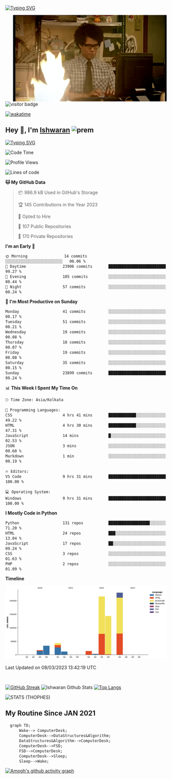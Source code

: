 [![Typing SVG](https://readme-typing-svg.herokuapp.com?font=Fira+Code&duration=1000&pause=2000&color=9400D3&multiline=true&width=1500&height=20&lines=%3D%3D%3D%3D%3D%3D%3D%3D%3D%3D%3D%3D%3D%3D%3D%3D%3D%3D%3D%3D%3D%3D%3D%3D%3D%3D%3D%3D%3D%3D%3D%3D%3D%3D%3D%3D%3D%3D%3D%3D%3D%3D%3D%3D%3D%3D%3D%3D%3D%3D%3D%3D%3D%3D%3D%3D%3D%3D%3D%3D%3D%3D%3D%3D%3D%3D%3D%3D%3D%3D%3D%3D%3D%3D%3D%3D%3D%3D%3D%3D%3D%3D%3D%3D%3D%3D%3D%3D%3D%3D%3D%3D%3D%3D%3D%3D%3D%3D%3D%3D%3D%3D%3D%3D%3D%3D%3D%3D%3D%3D%3D%3D%3D%3D%3D%3D%3D%3D%3D%3D%3D%3D%3D%3D%3D%3D%3D%3D%3D%3D%3D%3D)](https://git.io/typing-svg)


<img align="right" src="/assets/gif/Firepc.gif" />

![visitor badge](https://visitor-badge.glitch.me/badge?page_id=IshwaranRudhara-badge&left_color=red&right_color=green&left_text=Hello%20Visitors)

[![wakatime](https://wakatime.com/badge/user/fc738f08-9e9d-4e8b-a6ea-7f547f91629d.svg)](https://wakatime.com/@fc738f08-9e9d-4e8b-a6ea-7f547f91629d)

<h2>Hey 👋, I'm <a href="https://github.com/IshwaranRudhara">Ishwaran</a> <img width="30" alt="prem" src="https://user-images.githubusercontent.com/47528708/184485159-eb187755-3860-4024-84e0-36e3194f9dac.gif"></h2>

[![Typing SVG](https://readme-typing-svg.herokuapp.com?font=Fira+Code&duration=1000&pause=2000&color=9400D3&multiline=true&width=1500&height=20&lines=%3D%3D%3D%3D%3D%3D%3D%3D%3D%3D%3D%3D%3D%3D%3D%3D%3D%3D%3D%3D%3D%3D%3D%3D%3D%3D%3D%3D%3D%3D%3D%3D%3D%3D%3D%3D%3D%3D%3D%3D%3D%3D%3D%3D%3D%3D%3D%3D%3D%3D%3D%3D%3D%3D%3D%3D%3D%3D%3D%3D%3D%3D%3D%3D%3D%3D%3D%3D%3D%3D%3D%3D%3D%3D%3D%3D%3D%3D%3D%3D%3D%3D%3D%3D%3D%3D%3D%3D%3D%3D%3D%3D%3D%3D%3D%3D%3D%3D%3D%3D%3D%3D%3D%3D%3D%3D%3D%3D%3D%3D%3D%3D%3D%3D%3D%3D%3D%3D%3D%3D%3D%3D%3D%3D%3D%3D%3D%3D%3D%3D%3D%3D)](https://git.io/typing-svg)




<!--START_SECTION:waka-->
![Code Time](http://img.shields.io/badge/Code%20Time-468%20hrs%2034%20mins-blue)

![Profile Views](http://img.shields.io/badge/Profile%20Views-42-blue)

![Lines of code](https://img.shields.io/badge/From%20Hello%20World%20I%27ve%20Written-709.7%20thousand%20lines%20of%20code-blue)

**🐱 My GitHub Data** 

> 📦 986.9 kB Used in GitHub's Storage 
 > 
> 🏆 145 Contributions in the Year 2023
 > 
> 💼 Opted to Hire
 > 
> 📜 107 Public Repositories 
 > 
> 🔑 170 Private Repositories 
 > 
**I'm an Early 🐤** 

```text
🌞 Morning                14 commits          ░░░░░░░░░░░░░░░░░░░░░░░░░   00.06 % 
🌆 Daytime                23906 commits       █████████████████████████   99.27 % 
🌃 Evening                105 commits         ░░░░░░░░░░░░░░░░░░░░░░░░░   00.44 % 
🌙 Night                  57 commits          ░░░░░░░░░░░░░░░░░░░░░░░░░   00.24 % 
```
📅 **I'm Most Productive on Sunday** 

```text
Monday                   41 commits          ░░░░░░░░░░░░░░░░░░░░░░░░░   00.17 % 
Tuesday                  51 commits          ░░░░░░░░░░░░░░░░░░░░░░░░░   00.21 % 
Wednesday                19 commits          ░░░░░░░░░░░░░░░░░░░░░░░░░   00.08 % 
Thursday                 18 commits          ░░░░░░░░░░░░░░░░░░░░░░░░░   00.07 % 
Friday                   19 commits          ░░░░░░░░░░░░░░░░░░░░░░░░░   00.08 % 
Saturday                 35 commits          ░░░░░░░░░░░░░░░░░░░░░░░░░   00.15 % 
Sunday                   23899 commits       █████████████████████████   99.24 % 
```


📊 **This Week I Spent My Time On** 

```text
🕑︎ Time Zone: Asia/Kolkata

💬 Programming Languages: 
CSS                      4 hrs 41 mins       ████████████░░░░░░░░░░░░░   49.22 % 
HTML                     4 hrs 30 mins       ████████████░░░░░░░░░░░░░   47.31 % 
JavaScript               14 mins             █░░░░░░░░░░░░░░░░░░░░░░░░   02.53 % 
JSON                     3 mins              ░░░░░░░░░░░░░░░░░░░░░░░░░   00.60 % 
Markdown                 1 min               ░░░░░░░░░░░░░░░░░░░░░░░░░   00.19 % 

🔥 Editors: 
VS Code                  9 hrs 31 mins       █████████████████████████   100.00 % 

💻 Operating System: 
Windows                  9 hrs 31 mins       █████████████████████████   100.00 % 
```

**I Mostly Code in Python** 

```text
Python                   131 repos           ██████████████████░░░░░░░   71.20 % 
HTML                     24 repos            ███░░░░░░░░░░░░░░░░░░░░░░   13.04 % 
JavaScript               17 repos            ██░░░░░░░░░░░░░░░░░░░░░░░   09.24 % 
CSS                      3 repos             ░░░░░░░░░░░░░░░░░░░░░░░░░   01.63 % 
PHP                      2 repos             ░░░░░░░░░░░░░░░░░░░░░░░░░   01.09 % 
```



**Timeline**

![Lines of Code chart](https://raw.githubusercontent.com/IshwaranRudhara/IshwaranRudhara/main/assets/bar_graph.png)


 Last Updated on 08/03/2023 13:42:19 UTC
<!--END_SECTION:waka-->

```javascript



```


[![GitHub Streak](https://streak-stats.demolab.com?user=IshwaranRudhara&theme=dark&border_radius=4.7&date_format=M%20j%5B%2C%20Y%5D&background=000000&border=000000)](https://git.io/streak-stats)
![Ishwaran Github Stats](https://github-readme-stats.vercel.app/api?username=IshwaranRudhara&&show_icons=true&theme=radical)
[![Top Langs](https://github-readme-stats.vercel.app/api/top-langs/?username=IshwaranRudhara&layout=compact)](https://github.com/anuraghazra/github-readme-stats)

![STATS (THOPHES)](https://github-profile-trophy.vercel.app/?username=IshwaranRudhara&theme=gruvbox&margin-w=10&margin-h=15&column=8)




<H2>My Routine Since JAN 2021</H2>

```mermaid
  graph TD;
      Wake--> ComputerDesk;
      ComputerDesk-->DataStructures&Algorithm;
      DataStructures&Algorithm-->ComputerDesk;
      ComputerDesk-->FSD;
      FSD-->ComputerDesk;
      ComputerDesk-->Sleep;
      Sleep-->Wake;
```
[![Amogh's github activity graph](https://activity-graph.herokuapp.com/graph?username=IshwaranRudhara&bg_color=000000&color=3620f7&line=5a0c99&point=1adbce&area=true&hide_border=true)](https://github.com/ashutosh00710/github-readme-activity-graph)


<!--
**IshwaranRudhara/IshwaranRudhara** is a ✨ _special_ ✨ repository because its `README.md` (this file) appears on your GitHub profile.

Here are some ideas to get you started:

- 🔭 I’m currently working on ...
- 🌱 I’m currently learning ...
- 👯 I’m looking to collaborate on ...
- 🤔 I’m looking for help with ...
- 💬 Ask me about ...
- 📫 How to reach me: ...
- 😄 Pronouns: ...
- ⚡ Fun fact: ...
-->
